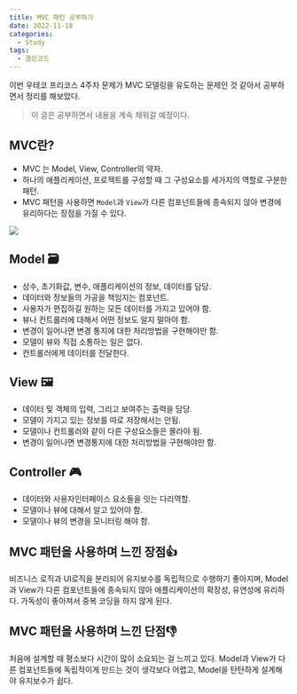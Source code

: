 ```yaml
---
title: MVC 패턴 공부하기
date: 2022-11-18
categories:
  - Study
tags:
  - 클린코드
---
```


이번 우테코 프리코스 4주차 문제가 MVC 모델링을 유도하는 문제인 것 같아서 공부하면서 정리를 해보았다.

> 이 글은 공부하면서 내용을 계속 채워갈 예정이다.

## MVC란?

- MVC 는 Model, View, Controller의 약자.
- 하나의 애플리케이션, 프로젝트를 구성할 때 그 구성요소를 세가지의 역할로 구분한 패턴.
- MVC 패턴을 사용하면 `Model`과 `View`가 다른 컴포넌트들에 종속되지 않아 변경에 유리하다는 장점을 가질 수 있다.

![](https://velog.velcdn.com/images/gusdh2/post/3e9c7095-ef81-4f34-b901-845bad1c89a6/image.png)

## Model 🗃️

- 상수, 초기화값, 변수, 애플리케이션의 정보, 데이터를 담당.
- 데이터와 정보들의 가공을 책임지는 컴포넌트.
- 사용자가 편집하길 원하는 모든 데이터를 가지고 있어야 함.
- 뷰나 컨트롤러에 대해서 어떤 정보도 알지 말아야 함.
- 변경이 일어나면 변경 통지에 대한 처리방법을 구현해야만 함.
- 모델이 뷰와 직접 소통하는 일은 없다.
- 컨트롤러에게 데이터를 전달한다.

## View 🖼️

- 데이터 및 객체의 입력, 그리고 보여주는 출력을 담당.
- 모델이 가지고 있는 정보를 따로 저장해서는 안됨.
- 모델이나 컨트롤러와 같이 다른 구성요소들은 몰라야 됨.
- 변경이 일어나면 변경통지에 대한 처리방법을 구현해야만 함.

## Controller 🎮

- 데이터와 사용자인터페이스 요소들을 잇는 다리역할.
- 모델이나 뷰에 대해서 알고 있어야 함.
- 모델이나 뷰의 변경을 모니터링 해야 함.

## MVC 패턴을 사용하며 느낀 장점👍

비즈니스 로직과 UI로직을 분리되어 유지보수를 독립적으로 수행하기 좋아지며, Model과 View가 다른 컴포넌트들에 종속되지 않아 애플리케이션의 확장성, 유연성에 유리하다. 가독성이 좋아져서 중복 코딩을 하지 않게 된다.

## MVC 패턴을 사용하며 느낀 단점👎

처음에 설계할 때 평소보다 시간이 많이 소요되는 걸 느끼고 있다. Model과 View가 다른 컴포넌트들에 독립적이게 만드는 것이 생각보다 어렵고, Model을 탄탄하게 설계해야 유지보수가 쉽다.
